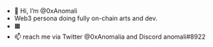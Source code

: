 - 👋 Hi, I’m @0xAnomali
- Web3 persona doing fully on-chain arts and dev.
- 🟧
- 📫 reach me via Twitter @0xAnomalia and Discord anomali#8922

